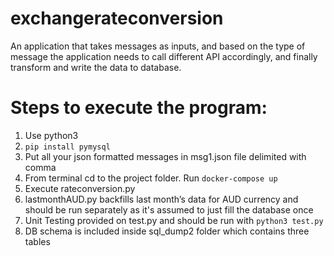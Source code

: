 # exchangerateconversion
An application that takes messages as inputs, and based on the type of message the application needs to call different API accordingly, and finally transform and write the data to database.

# Steps to execute the program:

1. Use python3
2. ```pip install pymysql```
3. Put all your json formatted messages in msg1.json file delimited with comma
4. From terminal cd to the project folder. Run ```docker-compose up```
5. Execute rateconversion.py
6. lastmonthAUD.py backfills last month’s data for AUD currency and should be run separately as it's assumed to just fill the database once
7. Unit Testing provided on test.py and should be run with ```python3 test.py```
8. DB schema is included inside sql_dump2 folder which contains three tables


